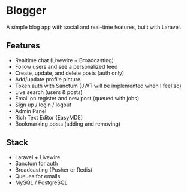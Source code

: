 # Blogger

A simple blog app with social and real-time features, built with Laravel.

## Features

- Realtime chat (Livewire + Broadcasting)
- Follow users and see a personalized feed
- Create, update, and delete posts (auth only)
- Add/update profile picture
- Token auth with Sanctum (JWT will be implemented when I feel so)
- Live search (users & posts)
- Email on register and new post (queued with jobs)
- Sign up / login / logout
- Admin Panel
- Rich Text Editor (EasyMDE)
- Bookmarking posts (adding and removing)

## Stack

- Laravel + Livewire
- Sanctum for auth
- Broadcasting (Pusher or Redis)
- Queues for emails
- MySQL / PostgreSQL
